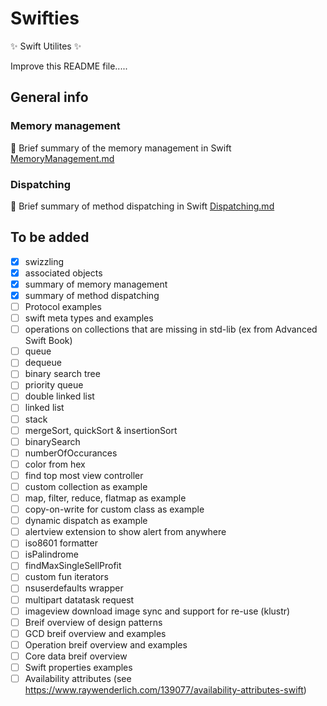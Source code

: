 # Swifties
:sparkles: Swift Utilites :sparkles:

Improve this README file.....

## General info

### Memory management
:camel: Brief summary of the memory management in Swift [MemoryManagement.md](MemoryManagement.md)

### Dispatching
:camel: Brief summary of method dispatching in Swift [Dispatching.md](Dispatching.md)

## To be added 
- [x] swizzling 
- [x] associated objects
- [x] summary of memory management
- [x] summary of method dispatching
- [ ] Protocol examples
- [ ] swift meta types and examples
- [ ] operations on collections that are missing in std-lib (ex from Advanced Swift Book)
- [ ] queue
- [ ] dequeue
- [ ] binary search tree
- [ ] priority queue
- [ ] double linked list
- [ ] linked list
- [ ] stack
- [ ] mergeSort, quickSort & insertionSort 
- [ ] binarySearch
- [ ] numberOfOccurances
- [ ] color from hex
- [ ] find top most view controller
- [ ] custom collection as example
- [ ] map, filter, reduce, flatmap as example
- [ ] copy-on-write for custom class as example
- [ ] dynamic dispatch as example
- [ ] alertview extension to show alert from anywhere
- [ ] iso8601 formatter
- [ ] isPalindrome
- [ ] findMaxSingleSellProfit
- [ ] custom fun iterators
- [ ] nsuserdefaults wrapper
- [ ] multipart datatask request 
- [ ] imageview download image sync and support for re-use (klustr)
- [ ] Breif overview of design patterns
- [ ] GCD breif  overview and examples
- [ ] Operation breif  overview and examples
- [ ] Core data breif overview
- [ ] Swift properties examples
- [ ] Availability attributes (see https://www.raywenderlich.com/139077/availability-attributes-swift)
